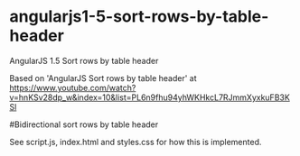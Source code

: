 # angularjs1-5-sort-rows-by-table-header
AngularJS 1.5 Sort rows by table header

Based on 'AngularJS Sort rows by table header' at https://www.youtube.com/watch?v=hnKSv28dp_w&index=10&list=PL6n9fhu94yhWKHkcL7RJmmXyxkuFB3KSl

#Bidirectional sort rows by table header

See script.js, index.html and styles.css for how this is implemented.